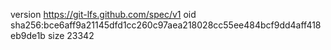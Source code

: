 version https://git-lfs.github.com/spec/v1
oid sha256:bce6aff9a21145dfd1cc260c97aea218028cc55ee484bcf9dd4aff418eb9de1b
size 23342
